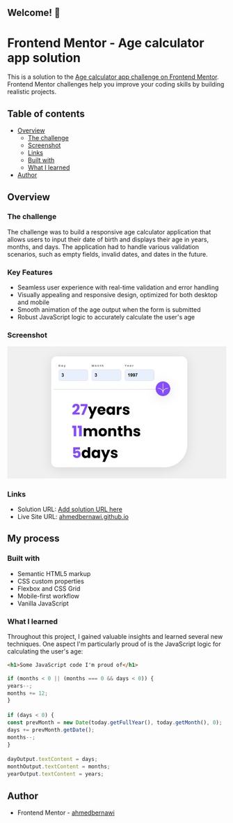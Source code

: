 ## Welcome! 👋

# Frontend Mentor - Age calculator app solution

This is a solution to the [Age calculator app challenge on Frontend Mentor](https://www.frontendmentor.io/challenges/age-calculator-app-dF9DFFpj-Q). Frontend Mentor challenges help you improve your coding skills by building realistic projects. 

## Table of contents

- [Overview](#overview)
  - [The challenge](#the-challenge)
  - [Screenshot](#screenshot)
  - [Links](#links)
  - [Built with](#built-with)
  - [What I learned](#what-i-learned)
- [Author](#author)


## Overview

### The challenge

The challenge was to build a responsive age calculator application that allows users to input their date of birth and displays their age in years, months, and days. The application had to handle various validation scenarios, such as empty fields, invalid dates, and dates in the future.

### Key Features

- Seamless user experience with real-time validation and error handling
- Visually appealing and responsive design, optimized for both desktop and mobile
- Smooth animation of the age output when the form is submitted
- Robust JavaScript logic to accurately calculate the user's age

### Screenshot

![Age.calculator.app](./Age.calculator.app.png)

### Links

- Solution URL: [Add solution URL here](https://your-solution-url.com)
- Live Site URL: [ahmedbernawi.github.io](https://ahmedbernawi.github.io/age-calculator-app/)

## My process

### Built with

- Semantic HTML5 markup
- CSS custom properties
- Flexbox and CSS Grid
- Mobile-first workflow
- Vanilla JavaScript


### What I learned
Throughout this project, I gained valuable insights and learned several new techniques. One aspect I'm particularly proud of is the JavaScript logic for calculating the user's age:

```html
<h1>Some JavaScript code I'm proud of</h1>
```
```JavaScript
if (months < 0 || (months === 0 && days < 0)) {
years--;
months += 12;
}

if (days < 0) {
const prevMonth = new Date(today.getFullYear(), today.getMonth(), 0);
days += prevMonth.getDate();
months--;
}

dayOutput.textContent = days;
monthOutput.textContent = months;
yearOutput.textContent = years;

```

## Author
- Frontend Mentor - [ahmedbernawi](https://www.frontendmentor.io/profile/ahmedbernawi)
